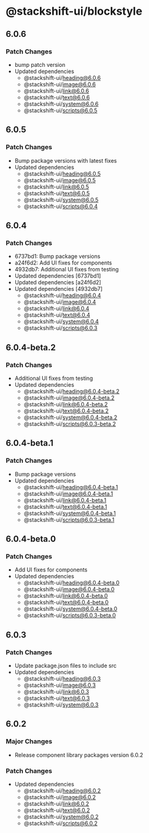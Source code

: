 # @stackshift-ui/blockstyle

## 6.0.6

### Patch Changes

- bump patch version
- Updated dependencies
  - @stackshift-ui/heading@6.0.6
  - @stackshift-ui/image@6.0.6
  - @stackshift-ui/link@6.0.6
  - @stackshift-ui/text@6.0.6
  - @stackshift-ui/system@6.0.6
  - @stackshift-ui/scripts@6.0.5

## 6.0.5

### Patch Changes

- Bump package versions with latest fixes
- Updated dependencies
  - @stackshift-ui/heading@6.0.5
  - @stackshift-ui/image@6.0.5
  - @stackshift-ui/link@6.0.5
  - @stackshift-ui/text@6.0.5
  - @stackshift-ui/system@6.0.5
  - @stackshift-ui/scripts@6.0.4

## 6.0.4

### Patch Changes

- 6737bd1: Bump package versions
- a24f6d2: Add UI fixes for components
- 4932db7: Additional UI fixes from testing
- Updated dependencies [6737bd1]
- Updated dependencies [a24f6d2]
- Updated dependencies [4932db7]
  - @stackshift-ui/heading@6.0.4
  - @stackshift-ui/image@6.0.4
  - @stackshift-ui/link@6.0.4
  - @stackshift-ui/text@6.0.4
  - @stackshift-ui/system@6.0.4
  - @stackshift-ui/scripts@6.0.3

## 6.0.4-beta.2

### Patch Changes

- Additional UI fixes from testing
- Updated dependencies
  - @stackshift-ui/heading@6.0.4-beta.2
  - @stackshift-ui/image@6.0.4-beta.2
  - @stackshift-ui/link@6.0.4-beta.2
  - @stackshift-ui/text@6.0.4-beta.2
  - @stackshift-ui/system@6.0.4-beta.2
  - @stackshift-ui/scripts@6.0.3-beta.2

## 6.0.4-beta.1

### Patch Changes

- Bump package versions
- Updated dependencies
  - @stackshift-ui/heading@6.0.4-beta.1
  - @stackshift-ui/image@6.0.4-beta.1
  - @stackshift-ui/link@6.0.4-beta.1
  - @stackshift-ui/text@6.0.4-beta.1
  - @stackshift-ui/system@6.0.4-beta.1
  - @stackshift-ui/scripts@6.0.3-beta.1

## 6.0.4-beta.0

### Patch Changes

- Add UI fixes for components
- Updated dependencies
  - @stackshift-ui/heading@6.0.4-beta.0
  - @stackshift-ui/image@6.0.4-beta.0
  - @stackshift-ui/link@6.0.4-beta.0
  - @stackshift-ui/text@6.0.4-beta.0
  - @stackshift-ui/system@6.0.4-beta.0
  - @stackshift-ui/scripts@6.0.3-beta.0

## 6.0.3

### Patch Changes

- Update package.json files to include src
- Updated dependencies
  - @stackshift-ui/heading@6.0.3
  - @stackshift-ui/image@6.0.3
  - @stackshift-ui/link@6.0.3
  - @stackshift-ui/text@6.0.3
  - @stackshift-ui/system@6.0.3

## 6.0.2

### Major Changes

- Release component library packages version 6.0.2

### Patch Changes

- Updated dependencies
  - @stackshift-ui/heading@6.0.2
  - @stackshift-ui/image@6.0.2
  - @stackshift-ui/link@6.0.2
  - @stackshift-ui/text@6.0.2
  - @stackshift-ui/system@6.0.2
  - @stackshift-ui/scripts@6.0.2
